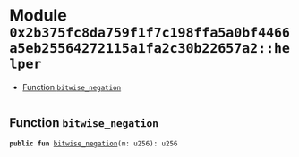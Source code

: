 
<a id="0x2b375fc8da759f1f7c198ffa5a0bf4466a5eb25564272115a1fa2c30b22657a2_helper"></a>

# Module `0x2b375fc8da759f1f7c198ffa5a0bf4466a5eb25564272115a1fa2c30b22657a2::helper`



-  [Function `bitwise_negation`](#0x2b375fc8da759f1f7c198ffa5a0bf4466a5eb25564272115a1fa2c30b22657a2_helper_bitwise_negation)


<pre><code></code></pre>



<a id="0x2b375fc8da759f1f7c198ffa5a0bf4466a5eb25564272115a1fa2c30b22657a2_helper_bitwise_negation"></a>

## Function `bitwise_negation`



<pre><code><b>public</b> <b>fun</b> <a href="helper.md#0x2b375fc8da759f1f7c198ffa5a0bf4466a5eb25564272115a1fa2c30b22657a2_helper_bitwise_negation">bitwise_negation</a>(m: u256): u256
</code></pre>
